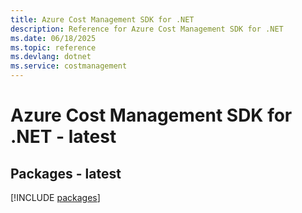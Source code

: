```yaml
---
title: Azure Cost Management SDK for .NET
description: Reference for Azure Cost Management SDK for .NET
ms.date: 06/18/2025
ms.topic: reference
ms.devlang: dotnet
ms.service: costmanagement
---
```

# Azure Cost Management SDK for .NET - latest
## Packages - latest
[!INCLUDE [packages](cost-management-index.md)]